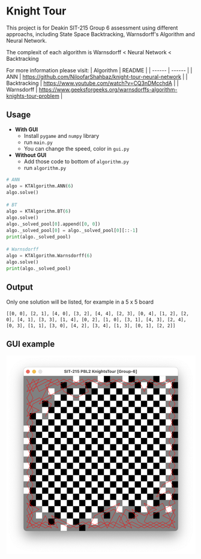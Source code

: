 # Knight Tour
This project is for Deakin SIT-215 Group 6 assessment using different approachs, including State Space Backtracking, Warnsdorff's Algorithm and Neural Network.

The complexit of each algorithm is Warnsdorff < Neural Network < Backtracking

For more information please visit:
| Algorithm | README |
| ------ | ------ |
| ANN | https://github.com/NiloofarShahbaz/knight-tour-neural-network |
| Backtracking | https://www.youtube.com/watch?v=CQ3nDMcchdA |
| Warnsdorff | https://www.geeksforgeeks.org/warnsdorffs-algorithm-knights-tour-problem |

## Usage
+ **With GUI**
  + Install `pygame` and `numpy` library
  + run `main.py`
  + You can change the speed, color in `gui.py`
+ **Without GUI**
  + Add those code to bottom of `algorithm.py`
  + run `algorithm.py`
```python
# ANN
algo = KTAlgorithm.ANN(6)
algo.solve()

# BT
algo = KTAlgorithm.BT(6)
algo.solve()
algo._solved_pool[0].append([0, 0])
algo._solved_pool[0] = algo._solved_pool[0][::-1]
print(algo._solved_pool)

# Warnsdorff
algo = KTAlgorithm.Warnsdorff(6)
algo.solve()
print(algo._solved_pool)
```
## Output

Only one solution will be listed, for example in a 5 x 5 board
```
[[0, 0], [2, 1], [4, 0], [3, 2], [4, 4], [2, 3], [0, 4], [1, 2], [2, 0], [4, 1], [3, 3], [1, 4], [0, 2], [1, 0], [3, 1], [4, 3], [2, 4], [0, 3], [1, 1], [3, 0], [4, 2], [3, 4], [1, 3], [0, 1], [2, 2]]
```
## GUI example
![25x25](https://github.com/lst97/SIT215-KnightTour/blob/main/GUI_25x25.png?raw=true)
